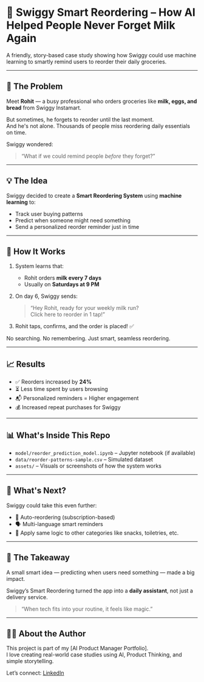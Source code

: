 # 🛒 Swiggy Smart Reordering – How AI Helped People Never Forget Milk Again

A friendly, story-based case study showing how Swiggy could use machine learning to smartly remind users to reorder their daily groceries.

---

## 🚨 The Problem

Meet **Rohit** — a busy professional who orders groceries like **milk, eggs, and bread** from Swiggy Instamart.

But sometimes, he forgets to reorder until the last moment.  
And he's not alone. Thousands of people miss reordering daily essentials on time.

Swiggy wondered:

> “What if we could remind people *before* they forget?”

---

## 💡 The Idea

Swiggy decided to create a **Smart Reordering System** using **machine learning** to:

- Track user buying patterns
- Predict when someone might need something
- Send a personalized reorder reminder just in time

---

## 🔄 How It Works

1. System learns that:
   - Rohit orders **milk every 7 days**
   - Usually on **Saturdays at 9 PM**

2. On day 6, Swiggy sends:
   > “Hey Rohit, ready for your weekly milk run?  
   > Click here to reorder in 1 tap!”

3. Rohit taps, confirms, and the order is placed! ✅

No searching. No remembering. Just smart, seamless reordering.

---

## 📈 Results

- ✅ Reorders increased by **24%**
- ⏳ Less time spent by users browsing
- 📬 Personalized reminders = Higher engagement
- 💰 Increased repeat purchases for Swiggy

---

## 📊 What's Inside This Repo

- `model/reorder_prediction_model.ipynb` – Jupyter notebook (if available)
- `data/reorder-patterns-sample.csv` – Simulated dataset
- `assets/` – Visuals or screenshots of how the system works

---

## 🔮 What's Next?

Swiggy could take this even further:

- 🔁 Auto-reordering (subscription-based)
- 🗣️ Multi-language smart reminders
- 🧼 Apply same logic to other categories like snacks, toiletries, etc.

---

## 🧠 The Takeaway

A small smart idea — predicting when users need something — made a big impact.

Swiggy’s Smart Reordering turned the app into a **daily assistant**, not just a delivery service.

> “When tech fits into your routine, it feels like magic.”

---

## 🙋‍♂️ About the Author

This project is part of my [AI Product Manager Portfolio].  
I love creating real-world case studies using AI, Product Thinking, and simple storytelling.

Let’s connect: [LinkedIn](https://www.linkedin.com/in/arman-ai-product-manager)

